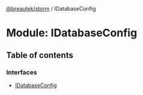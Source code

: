 [@breautek/storm](../README.md) / IDatabaseConfig

# Module: IDatabaseConfig

## Table of contents

### Interfaces

- [IDatabaseConfig](../interfaces/idatabaseconfig.idatabaseconfig-1.md)
